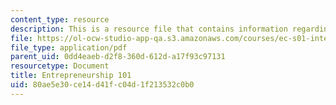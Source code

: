 ```yaml
---
content_type: resource
description: This is a resource file that contains information regarding enterpreneurship.
file: https://ol-ocw-studio-app-qa.s3.amazonaws.com/courses/ec-s01-internet-technology-in-local-and-global-communities-spring-2005-summer-2005/80ae5e30ce14d41fc04d1f213532c0b0_MITEC_S01S05_e0_entrepr.pdf
file_type: application/pdf
parent_uid: 0dd4eaeb-d2f8-360d-612d-a17f93c97131
resourcetype: Document
title: Entrepreneurship 101
uid: 80ae5e30-ce14-d41f-c04d-1f213532c0b0
---
```

